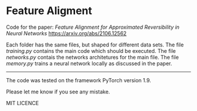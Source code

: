 # Feature Aligment

Code for the paper: *Feature Alignment for Approximated Reversibility in Neural Networks*
https://arxiv.org/abs/2106.12562

Each folder has the same files, but shaped for different data sets.
The file *training.py* contains the main code which should be executed. 
The file *networks.py* contais the networks architetures for the main file.
The file *memory.py* trains a neural network locally as discussed in the paper.

--------------
The code was tested on the framework PyTorch version 1.9.

Please let me know if you see any mistake.

MIT LICENCE